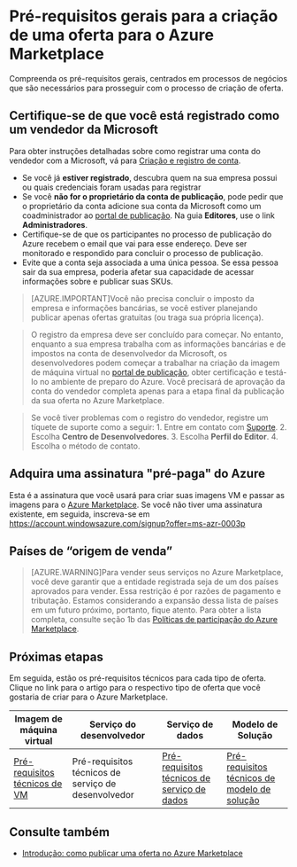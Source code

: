 <properties
   pageTitle="Pré-requisitos não técnicos para criar uma oferta para o Azure Marketplace | Microsoft Azure"
   description="Entenda os requisitos para criar e implantar uma oferta para o Azure Marketplace para outras pessoas comprarem."
   services="marketplace-publishing"
   documentationCenter=""
   authors="HannibalSII"
   manager=""
   editor=""/>

<tags
  ms.service="marketplace"
  ms.devlang="na"
  ms.topic="article"
  ms.tgt_pltfrm="Azure"
  ms.workload="na"
  ms.date="01/07/2016"
  ms.author="hascipio; v-divte"/>

# Pré-requisitos gerais para a criação de uma oferta para o Azure Marketplace
Compreenda os pré-requisitos gerais, centrados em processos de negócios que são necessários para prosseguir com o processo de criação de oferta.

## Certifique-se de que você está registrado como um vendedor da Microsoft
Para obter instruções detalhadas sobre como registrar uma conta do vendedor com a Microsoft, vá para [Criação e registro de conta](marketplace-publishing-accounts-creation-registration.md).

- Se você já **estiver registrado**, descubra quem na sua empresa possui ou quais credenciais foram usadas para registrar
- Se você **não for o proprietário da conta de publicação**, pode pedir que o proprietário da conta adicione sua conta da Microsoft como um coadministrador ao [portal de publicação](https://publish.windowsazure.com). Na guia **Editores**, use o link **Administradores**.
- Certifique-se de que os participantes no processo de publicação do Azure recebem o email que vai para esse endereço. Deve ser monitorado e respondido para concluir o processo de publicação.
- Evite que a conta seja associada a uma única pessoa. Se essa pessoa sair da sua empresa, poderia afetar sua capacidade de acessar informações sobre e publicar suas SKUs.

> [AZURE.IMPORTANT]Você não precisa concluir o imposto da empresa e informações bancárias, se você estiver planejando publicar apenas ofertas gratuitas (ou traga sua própria licença).

> O registro da empresa deve ser concluído para começar. No entanto, enquanto a sua empresa trabalha com as informações bancárias e de impostos na conta de desenvolvedor da Microsoft, os desenvolvedores podem começar a trabalhar na criação da imagem de máquina virtual no [portal de publicação](https://publish.windowsazure.com), obter certificação e testá-lo no ambiente de preparo do Azure. Você precisará de aprovação da conta do vendedor completa apenas para a etapa final da publicação da sua oferta no Azure Marketplace.

> Se você tiver problemas com o registro do vendedor, registre um tíquete de suporte como a seguir: 1. Entre em contato com [Suporte](https://support.microsoft.com/getsupport?wf=0&tenant=ClassicCommercial&oaspworkflow=start_1.0.0.0&supportregion=pt-BR&pesid=15635&ccsid=635847950577064286). 2. Escolha **Centro de Desenvolvedores**. 3. Escolha **Perfil do Editor**. 4. Escolha o método de contato.


## Adquira uma assinatura "pré-paga" do Azure
Esta é a assinatura que você usará para criar suas imagens VM e passar as imagens para o [Azure Marketplace](http://azure.microsoft.com/marketplace). Se você não tiver uma assinatura existente, em seguida, inscreva-se em https://account.windowsazure.com/signup?offer=ms-azr-0003p

## Países de “origem de venda”
> [AZURE.WARNING]Para vender seus serviços no Azure Marketplace, você deve garantir que a entidade registrada seja de um dos países aprovados para vender. Essa restrição é por razões de pagamento e tributação. Estamos considerando a expansão dessa lista de países em um futuro próximo, portanto, fique atento. Para obter a lista completa, consulte seção 1b das [Políticas de participação do Azure Marketplace](http://go.microsoft.com/fwlink/?LinkID=526833).

## Próximas etapas
Em seguida, estão os pré-requisitos técnicos para cada tipo de oferta. Clique no link para o artigo para o respectivo tipo de oferta que você gostaria de criar para o Azure Marketplace.

| Imagem de máquina virtual | Serviço do desenvolvedor | Serviço de dados | Modelo de Solução |
|-----|-----|-----|-----|
| [Pré-requisitos técnicos de VM](marketplace-publishing-vm-image-creation-prerequisites.md) | Pré-requisitos técnicos de serviço de desenvolvedor | [Pré-requisitos técnicos de serviço de dados](marketplace-publishing-data-service-creation-prerequisites.md) | [Pré-requisitos técnicos de modelo de solução](marketplace-publishing-solution-template-creation-prerequisites.md) |

## Consulte também
- [Introdução: como publicar uma oferta no Azure Marketplace](marketplace-publishing-getting-started.md)

<!---HONumber=AcomDC_0121_2016-->